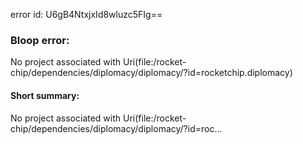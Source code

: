 error id: U6gB4NtxjxId8wluzc5FIg==
### Bloop error:

No project associated with Uri(file:<WORKSPACE>/rocket-chip/dependencies/diplomacy/diplomacy/?id=rocketchip.diplomacy)
#### Short summary: 

No project associated with Uri(file:<WORKSPACE>/rocket-chip/dependencies/diplomacy/diplomacy/?id=roc...